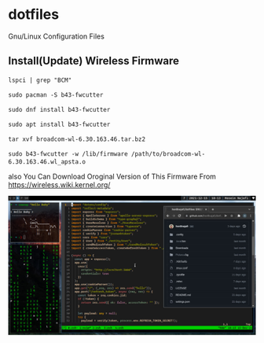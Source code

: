 # dotfiles

Gnu/Linux Configuration Files

## Install(Update) Wireless Firmware

```
lspci | grep "BCM"
```

```
sudo pacman -S b43-fwcutter
```

```
sudo dnf install b43-fwcutter
```

```
sudo apt install b43-fwcutter
```

```
tar xvf broadcom-wl-6.30.163.46.tar.bz2
```

```
sudo b43-fwcutter -w /lib/firmware /path/to/broadcom-wl-6.30.163.46.wl_apsta.o
```

also You Can Download Oroginal Version of This Firmware From https://wireless.wiki.kernel.org/

![ScreenShot](./15122021_181335.jpg)


